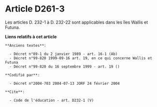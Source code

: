 # Article D261-3

Les articles D. 232-1 à D. 232-22 sont applicables dans les îles Wallis et Futuna.

**Liens relatifs à cet article**

	**Anciens textes**:

	  - Décret n°89-1 du 2 janvier 1989 - art. 16-1 (Ab)
	  - Décret n°99-820 1999-09-16 art. 19, en ce qui concerne Wallis et Futuna
	  - Décret n°99-820 du 16 septembre 1999 - art. 19 ()

	**Codifié par**:

	  - Décret n°2004-703 2004-07-13 JORF 24 février 2004

	**Cite**:

	  - Code de l'éducation - art. D232-1 (V)
